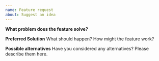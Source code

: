 ```yaml
---
name: Feature request
about: Suggest an idea
---
```


**What problem does the feature solve?**

**Preferred Solution**
What should happen? How might the feature work?

**Possible alternatives**
Have you considered any alternatives? Please describe them here.
